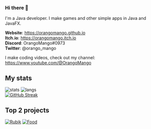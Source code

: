 ### Hi there 👋

I'm a Java developer. I make games and other simple apps in Java and JavaFX.

**Website**: https://orangomango.github.io <br />
**Itch.io**: https://orangomango.itch.io <br />
**Discord**: OrangoMango#0973 <br />
**Twitter**: @orango_mango

I make coding videos, check out my channel: https://www.youtube.com/@OrangoMango

## My stats
![stats](https://github-readme-stats.vercel.app/api?username=OrangoMango&count_private=true&show_icons=true&theme=vue) 
![langs](https://github-readme-stats.vercel.app/api/top-langs?username=OrangoMango&layout=compact&theme=vue&exclude_repo=orangomango.github.io)  
[![GitHub Streak](https://streak-stats.demolab.com?user=OrangoMango&theme=maroongold)](https://git.io/streak-stats)

## Top 2 projects
[![Rubik](https://github-readme-stats.vercel.app/api/pin?username=OrangoMango&repo=RubikCube&show_owner=true&theme=vue)](https://github.com/OrangoMango/RubikCube)
[![Food](https://github-readme-stats.vercel.app/api/pin?username=OrangoMango&repo=FoodDice&show_owner=true&theme=vue)](https://github.com/OrangoMango/FoodDice)
